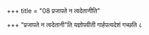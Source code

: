 +++
title = "08 प्रजापते न त्वदेतानीति"

+++
"प्रजापते न त्वदेतानी"ति यज्ञोपवीती गार्हपत्यदेशं गच्छति ८  
